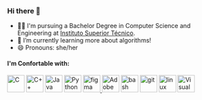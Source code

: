 ### Hi there 👋

- 👩‍🎓 I'm pursuing a Bachelor Degree in Computer Science and Engineering at [Instituto Superior Técnico](https://tecnico.ulisboa.pt/en/).
- 🌱 I’m currently learning more about algorithms!
- 😄 Pronouns: she/her

#### I'm Confortable with:
<p align="left"> 
 <img src="https://cdn.jsdelivr.net/gh/devicons/devicon/icons/c/c-original.svg" alt="C" width="40" height="40"/>
 <img src="https://cdn.jsdelivr.net/gh/devicons/devicon/icons/cplusplus/cplusplus-original.svg" alt="C++" width="40" height="40"/>
 <img src="https://cdn.jsdelivr.net/gh/devicons/devicon/icons/java/java-original.svg" alt="Java" width="40" height="40"/>
 <img src="https://cdn.jsdelivr.net/gh/devicons/devicon/icons/python/python-original.svg" alt="Python" width="40" height="40"/>
 <a href="https://www.figma.com/" target="_blank"> 
  <img src="https://cdn.jsdelivr.net/gh/devicons/devicon/icons/figma/figma-original.svg" alt="figma" width="40" height="40" />
 </a>
 <img src="https://cdn.jsdelivr.net/gh/devicons/devicon/icons/illustrator/illustrator-plain.svg" alt="Adobe Illustrator" width="40" height="40"/>
 
 <img src="https://cdn.jsdelivr.net/gh/devicons/devicon/icons/bash/bash-original.svg" alt="bash" width="40" height="40"  />
 <img src="https://cdn.jsdelivr.net/gh/devicons/devicon/icons/git/git-original.svg" alt="git" width="40" height="40"/>
 <img src="https://cdn.jsdelivr.net/gh/devicons/devicon/icons/linux/linux-original.svg" alt="linux" width="40" height="40"/>
 <img src="https://cdn.jsdelivr.net/gh/devicons/devicon/icons/vscode/vscode-original.svg" alt="Visual Studio Code" width="40" height="40"/>
</p>
<!--
**catarinab/catarinab** is a ✨ _special_ ✨ repository because its `README.md` (this file) appears on your GitHub profile.

Here are some ideas to get you started:

- 🔭 I’m currently working on ...
- 🌱 I’m currently learning ...
- 👯 I’m looking to collaborate on ...
- 🤔 I’m looking for help with ...
- 💬 Ask me about ...
- 📫 How to reach me: ...
- 😄 Pronouns: ...
- ⚡ Fun fact: ...
-->
